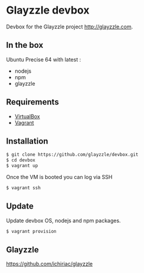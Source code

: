 Glayzzle devbox
================

Devbox for the Glayzzle project http://glayzzle.com.

In the box
------------

Ubuntu Precise 64 with latest :
- nodejs
- npm
- glayzzle

Requirements
------------

* [VirtualBox](https://www.virtualbox.org)
* [Vagrant](http://vagrantup.com)

Installation
------------

```bash
$ git clone https://github.com/glayzzle/devbox.git
$ cd devbox
$ vagrant up
```

Once the VM is booted you can log via SSH

```bash
$ vagrant ssh
```

Update
------------

Update devbox OS, nodejs and npm packages. 

```bash
$ vagrant provision
```

Glayzzle
------------
https://github.com/ichiriac/glayzzle
